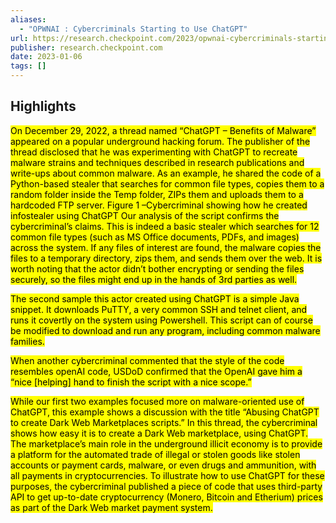 ```yaml
---
aliases:
  - "OPWNAI : Cybercriminals Starting to Use ChatGPT"
url: https://research.checkpoint.com/2023/opwnai-cybercriminals-starting-to-use-chatgpt/
publisher: research.checkpoint.com
date: 2023-01-06
tags: []
---
```


## Highlights
<mark>On December 29, 2022, a thread named “ChatGPT – Benefits of Malware” appeared on a popular underground hacking forum. The publisher of the thread disclosed that he was experimenting with ChatGPT to recreate malware strains and techniques described in research publications and write-ups about common malware. As an example, he shared the code of a Python-based stealer that searches for common file types, copies them to a random folder inside the Temp folder, ZIPs them and uploads them to a hardcoded FTP server. Figure 1 –Cybercriminal showing how he created infostealer using ChatGPT Our analysis of the script confirms the cybercriminal’s claims. This is indeed a basic stealer which searches for 12 common file types (such as MS Office documents, PDFs, and images) across the system. If any files of interest are found, the malware copies the files to a temporary directory, zips them, and sends them over the web. It is worth noting that the actor didn’t bother encrypting or sending the files securely, so the files might end up in the hands of 3rd parties as well.</mark>

<mark>The second sample this actor created using ChatGPT is a simple Java snippet. It downloads PuTTY, a very common SSH and telnet client, and runs it covertly on the system using Powershell. This script can of course be modified to download and run any program, including common malware families.</mark>

<mark>When another cybercriminal commented that the style of the code resembles openAI code, USDoD confirmed that the OpenAI gave him a “nice [helping] hand to finish the script with a nice scope.”</mark>

<mark>While our first two examples focused more on malware-oriented use of ChatGPT, this example shows a discussion with the title “Abusing ChatGPT to create Dark Web Marketplaces scripts.” In this thread, the cybercriminal shows how easy it is to create a Dark Web marketplace, using ChatGPT. The marketplace’s main role in the underground illicit economy is to provide a platform for the automated trade of illegal or stolen goods like stolen accounts or payment cards, malware, or even drugs and ammunition, with all payments in cryptocurrencies. To illustrate how to use ChatGPT for these purposes, the cybercriminal published a piece of code that uses third-party API to get up-to-date cryptocurrency (Monero, Bitcoin and Etherium) prices as part of the Dark Web market payment system.</mark>

